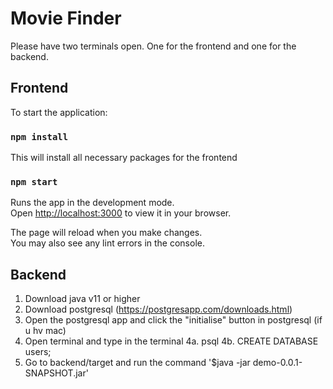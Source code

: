 # Movie Finder

Please have two terminals open. One for the frontend and one for the backend.

## Frontend

To start the application:

### `npm install`

This will install all necessary packages for the frontend

### `npm start`

Runs the app in the development mode.\
Open [http://localhost:3000](http://localhost:3000) to view it in your browser.

The page will reload when you make changes.\
You may also see any lint errors in the console.

## Backend

1. Download java v11 or higher 
2. Download postgresql (https://postgresapp.com/downloads.html)
3. Open the postgresql app and click the "initialise" button in postgresql (if u hv mac) 
4. Open terminal and type in the terminal 
    4a. psql
    4b. CREATE DATABASE users;
5. Go to backend/target and run the command '$java -jar demo-0.0.1-SNAPSHOT.jar'